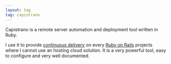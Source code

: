 ```yaml
---
layout: tag
tag: capistrano
---
```


Capistrano is a remote server automation and deployment tool written in Ruby.

I use it to provide [continuous delivery](tags/continuous-delivery) on every [Ruby on Rails](/tags/ruby-on-rails) projects
where I cannot use an hosting cloud solution. It is a very powerful tool, easy to configure and very well documented.